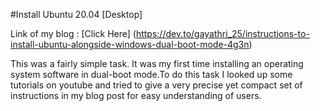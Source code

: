 
#Install Ubuntu 20.04 [Desktop]

Link of my blog : [Click Here] (https://dev.to/gayathri_25/instructions-to-install-ubuntu-alongside-windows-dual-boot-mode-4g3n)

This was a fairly simple task. It was my first time installing an operating system software in 
dual-boot mode.To do this task I looked up some tutorials on youtube and tried to give a very 
precise yet compact set of instructions in my blog post for easy understanding of users.